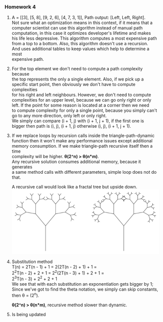 ### Homework 4

1)  A = [[3], [5, 8], [9, 2, 6], [4, 7, 3, 1]],
    Path output: [Left, Left, Right].  
    Not sure what an optimization means in this context, if it means that a  
    computer scientist can use this algorithm instead of manual path  
    computation, in this case it optimizes developer's lifetime and makes  
    his life less depressive. This algorithm computes a most expensive path  
    from a top to a bottom. Also, this algorithm doesn't use a recursion.  
    And uses additional tables to keep values which help to determine a most  
    expensive path.
   
2)  For the top element we don't need to compute a path complexity because  
    the top represents the only a single element. Also, if we pick up a  
    specific start point, then obviously we don't have to compute complexities  
    for his right and left neighbours. However, we don't need to compute  
    complexities for an upper level, because we can go only right or only  
    left. If the point for some reason is located at a corner then we need  
    to compute complexity for only a single point, because you simply can't  
    go to any more direction, only left or only right.  
    We simply can compare (i + 1, j) with (i + 1, j + 1), if the first one is  
    bigger then path is (i, j), (i + 1, j) otherwise (i, j), (i + 1, j + 1).  
    
3)  If we replace loops by recursion calls inside the triangle-path-dynamic  
    function then it won't make any performance issues except additional   
    memory consumption. If we make triangle-path recursive itself then a time  
    complexity will be higher. **θ(2^n) > θ(n*m)**.  
    Any recursive solution consumes additional memory, because it generates  
    a same method calls with different parameters, simple loop does not do that.  
    
    A recursive call would look like a fractal tree but upside down.
    ![alt text](fractal-tree.png)
    
    
4)  Substitution method  
    T(n) = 2T(n - 1) + 1 = 2(2T(n - 2) + 1) + 1 =  
    2<sup>2</sup>T(n - 2) + 2 + 1 = 2<sup>2</sup>(2T(n - 3) + 1) + 2 + 1 =  
    2<sup>3</sup>T(n - 3) + 2<sup>2</sup> + 2 + 1  
    We see that with each substitution an exponentiation gets bigger by 1;  
    Since we've got to find the theta notation, we simply can skip constants, then θ = (2<sup>n</sup>).  
    
    **θ(2^n) > θ(n*m)**, recursive method slower than dynamic.

5)  Is being updated
    
   